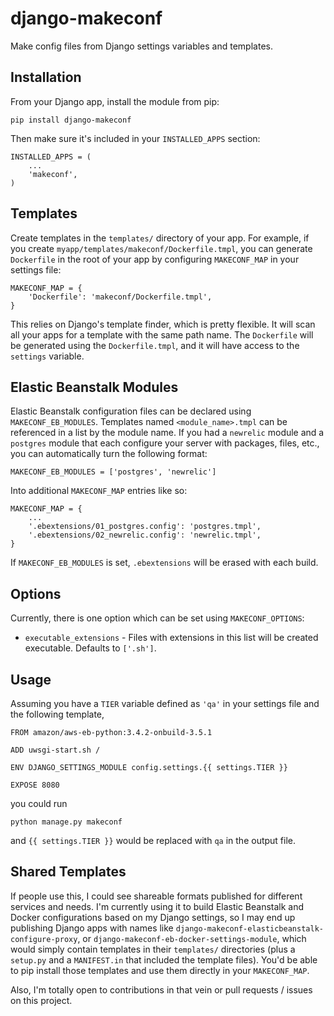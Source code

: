 # django-makeconf

Make config files from Django settings variables and templates.

## Installation

From your Django app, install the module from pip:

	pip install django-makeconf
	
Then make sure it's included in your `INSTALLED_APPS` section:

	INSTALLED_APPS = (
		...
	    'makeconf',
	)

## Templates

Create templates in the `templates/` directory of your app. For example, if you create `myapp/templates/makeconf/Dockerfile.tmpl`, you can generate `Dockerfile` in the root of your app by configuring `MAKECONF_MAP` in your settings file:

	MAKECONF_MAP = {
		'Dockerfile': 'makeconf/Dockerfile.tmpl',
	}
	
This relies on Django's template finder, which is pretty flexible. It will scan all your apps for a template with the same path name. The `Dockerfile` will be generated using the `Dockerfile.tmpl`, and it will have access to the `settings` variable. 

## Elastic Beanstalk Modules

Elastic Beanstalk configuration files can be declared using `MAKECONF_EB_MODULES`. Templates named `<module_name>.tmpl` can be referenced in a list by the module name. If you had a `newrelic` module and a `postgres` module that each configure your server with packages, files, etc., you can automatically turn the following format:

    MAKECONF_EB_MODULES = ['postgres', 'newrelic']

Into additional `MAKECONF_MAP` entries like so:

    MAKECONF_MAP = {
        ...
        '.ebextensions/01_postgres.config': 'postgres.tmpl',
        '.ebextensions/02_newrelic.config': 'newrelic.tmpl',
    }

If `MAKECONF_EB_MODULES` is set, `.ebextensions` will be erased with each build.

## Options

Currently, there is one option which can be set using `MAKECONF_OPTIONS`:

* `executable_extensions` - Files with extensions in this list will be created executable. Defaults to `['.sh']`.

## Usage

Assuming you have a `TIER` variable defined as `'qa'` in your settings file and the following template,

	FROM amazon/aws-eb-python:3.4.2-onbuild-3.5.1
	
	ADD uwsgi-start.sh /
	
	ENV DJANGO_SETTINGS_MODULE config.settings.{{ settings.TIER }}
	
	EXPOSE 8080

you could run

	python manage.py makeconf
	
and `{{ settings.TIER }}` would be replaced with `qa` in the output file.

## Shared Templates

If people use this, I could see shareable formats published for different services and needs. I'm currently using it to build Elastic Beanstalk and Docker configurations based on my Django settings, so I may end up publishing Django apps with names like `django-makeconf-elasticbeanstalk-configure-proxy`, or `django-makeconf-eb-docker-settings-module`, which would simply contain templates in their `templates/` directories (plus a `setup.py` and a `MANIFEST.in` that included the template files). You'd be able to pip install those templates and use them directly in your `MAKECONF_MAP`.

Also, I'm totally open to contributions in that vein or pull requests / issues on this project.
